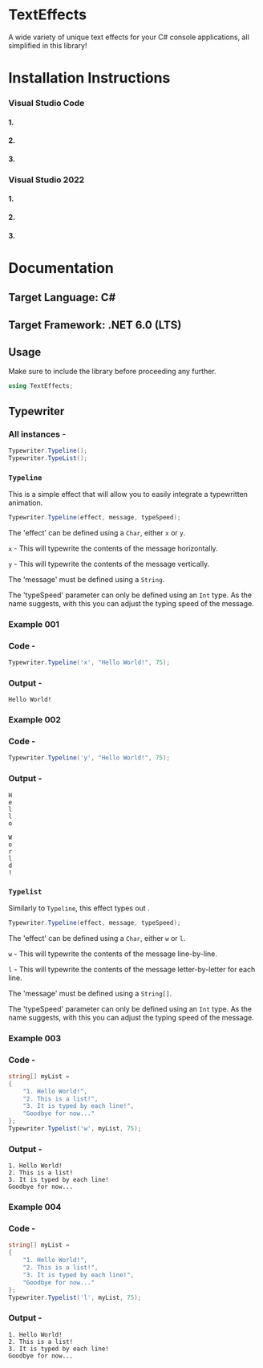# TextEffects
A wide variety of unique text effects for your C# console applications, all simplified in this library!
# Installation Instructions
### Visual Studio Code
#### 1. 
#### 2. 
#### 3. 
### Visual Studio 2022
#### 1. 
#### 2. 
#### 3. 
# Documentation
## Target Language: C#
## Target Framework: .NET 6.0 (LTS)
## Usage
Make sure to include the library before proceeding any further.
```cs
using TextEffects;
```
## Typewriter
### All instances -
```cs
Typewriter.Typeline();
Typewriter.TypeList();
```
### ```Typeline```
This is a simple effect that will allow you to easily integrate a typewritten animation.
```cs
Typewriter.Typeline(effect, message, typeSpeed);
```
The 'effect' can be defined using a ```Char```, either ```x``` or ```y```.

```x``` - This will typewrite the contents of the message horizontally.

```y``` - This will typewrite the contents of the message vertically.

The 'message' must be defined using a ```String```.

The 'typeSpeed' parameter can only be defined using an ```Int``` type. As the name suggests, with this you can adjust the typing speed of the message.
### Example 001
### Code -
```cs
Typewriter.Typeline('x', "Hello World!", 75);
```
### Output -
```
Hello World!
```
### Example 002
### Code -
```cs
Typewriter.Typeline('y', "Hello World!", 75);
```
### Output -
```
H
e
l
l
o

W
o
r
l
d
!
```
### ```Typelist```
Similarly to ```Typeline```, this effect types out .
```cs
Typewriter.Typeline(effect, message, typeSpeed);
```
The 'effect' can be defined using a ```Char```, either ```w``` or ```l```.

```w``` - This will typewrite the contents of the message line-by-line.

```l``` - This will typewrite the contents of the message letter-by-letter for each line.

The 'message' must be defined using a ```String[]```.

The 'typeSpeed' parameter can only be defined using an ```Int``` type. As the name suggests, with this you can adjust the typing speed of the message.
### Example 003
### Code -
```cs
string[] myList =
{
    "1. Hello World!",
    "2. This is a list!",
    "3. It is typed by each line!",
    "Goodbye for now..."
};
Typewriter.Typelist('w', myList, 75);
```
### Output -
```
1. Hello World!
2. This is a list!
3. It is typed by each line!
Goodbye for now...
```
### Example 004
### Code -
```cs
string[] myList =
{
    "1. Hello World!",
    "2. This is a list!",
    "3. It is typed by each line!",
    "Goodbye for now..."
};
Typewriter.Typelist('l', myList, 75);
```
### Output -
```
1. Hello World!
2. This is a list!
3. It is typed by each line!
Goodbye for now...
```
